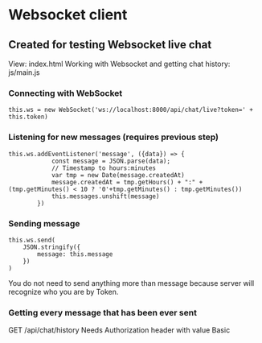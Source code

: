 # Websocket client
## Created for testing Websocket live chat

View: index.html
Working with Websocket and getting chat history: js/main.js

### Connecting with WebSocket
```
this.ws = new WebSocket('ws://localhost:8000/api/chat/live?token=' + this.token)
```

### Listening for new messages (requires previous step)
```
this.ws.addEventListener('message', ({data}) => {
            const message = JSON.parse(data);
            // Timestamp to hours:minutes
            var tmp = new Date(message.createdAt)
            message.createdAt = tmp.getHours() + ":" + (tmp.getMinutes() < 10 ? '0'+tmp.getMinutes() : tmp.getMinutes())
            this.messages.unshift(message)
        })
```


### Sending message
```
this.ws.send(
    JSON.stringify({
        message: this.message
    })
)
```
You do not need to send anything more than message because server will recognize who you are by Token.


### Getting every message that has been ever sent
GET /api/chat/history
Needs Authorization header with value Basic <token>
